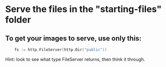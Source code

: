 # Serve the files in the "starting-files" folder

## To get your images to serve, use only this:

``` Go
	fs := http.FileServer(http.Dir("public"))
```

Hint: look to see what type FileServer returns, then think it through.

